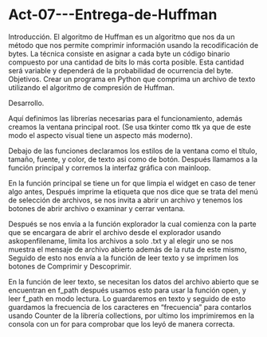 # Act-07---Entrega-de-Huffman

Introducción.
El algoritmo de Huffman es un algoritmo que nos da un método que nos permite comprimir información usando la recodificación de bytes. La técnica consiste en asignar a cada byte un código binario compuesto por una cantidad de bits lo más corta posible. Esta cantidad será variable y dependerá de la probabilidad de ocurrencia del byte.
Objetivos.
Crear un programa en Python que comprima un archivo de texto utilizando el algoritmo de compresión de Huffman.


Desarrollo.
 
Aquí definimos las librerías necesarias para el funcionamiento, además creamos la ventana principal root. (Se usa tkinter como ttk ya que de este modo el aspecto visual tiene un aspecto más moderno).
 
Debajo de las funciones declaramos los estilos de la ventana como el título, tamaño, fuente, y color, de texto asi como de botón. Después llamamos a la función principal y corremos la interfaz gráfica con mainloop.
 
En la función principal se tiene un for que limpia el widget en caso de tener algo antes, Después imprime la etiqueta que nos dice que se trata del menú de selección de archivos, se nos invita a abrir un archivo y tenemos los botones de abrir archivo o examinar y cerrar ventana.
 
Después se nos envía a la función explorador la cual comienza con la parte que se encargara de abrir el archivo desde el explorador usando askopenfilename, limita los archivos a solo .txt y al elegir uno se nos muestra el mensaje de archivo abierto además de la ruta de este mismo, Seguido de esto nos envía a la función de leer texto y se imprimen los botones de Comprimir y Descoprimir. 
 
En la función de leer texto, se necesitan los datos del archivo abierto que se encuentran en f_path después usamos esto para usar la función open, y leer f_path en modo lectura. Lo guardaremos en texto y seguido de esto guardamos la frecuencia de los caracteres en “frecuencia” para contarlos usando Counter de la librería collections, por ultimo los imprimiremos en la consola con un for para comprobar que los leyó de manera correcta.
